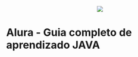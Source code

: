<div align="center">
 <img src="https://user-images.githubusercontent.com/5865711/228238273-500782a5-839c-4202-90fa-9ff1d52741c8.png">
</div>

# Alura - Guia completo de aprendizado JAVA  
